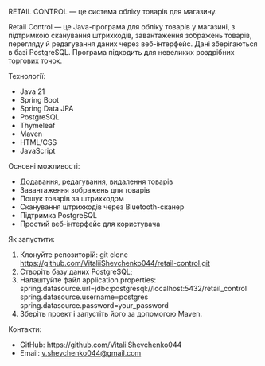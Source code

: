 RETAIL CONTROL — це система обліку товарів для магазину.

Retail Control — це Java-програма для обліку товарів у магазині, з підтримкою сканування штрихкодів, 
завантаження зображень товарів, перегляду й редагування даних через веб-інтерфейс. 
Дані зберігаються в базі PostgreSQL. Програма підходить для невеликих роздрібних торгових точок.

Технології:

  - Java 21
  - Spring Boot
  - Spring Data JPA
  - PostgreSQL
  - Thymeleaf
  - Maven
  - HTML/CSS
  - JavaScript 

Основні можливості:

  - Додавання, редагування, видалення товарів
  - Завантаження зображень для товарів
  - Пошук товарів за штрихкодом
  - Сканування штрихкодів через Bluetooth-сканер
  - Підтримка PostgreSQL
  - Простий веб-інтерфейс для користувача

Як запустити:
  1. Клонуйте репозиторій:
      git clone https://github.com/VitaliiShevchenko044/retail-control.git
  3. Створіть базу даних PostgreSQL;
  4. Налаштуйте файл application.properties:
      spring.datasource.url=jdbc:postgresql://localhost:5432/retail_control
      spring.datasource.username=postgres
      spring.datasource.password=your_password
  5. Зберіть проект і запустіть його за допомогою Maven.
     
Контакти:  
  - GitHub: https://github.com/VitaliiShevchenko044
  - Email: v.shevchenko044@gmail.com
